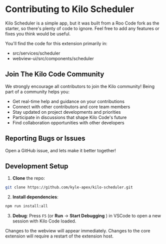 # Contributing to Kilo Scheduler

Kilo Scheduler is a simple app, but it was built from a Roo Code fork as the starter, so there's plenty of code to ignore.  Feel free to add any features or fixes you think would be useful.

You'll find the code for this extension primarily in:
- src/services/scheduler
- webview-ui/src/components/scheduler

## Join The Kilo Code Community

We strongly encourage all contributors to join the Kilo community! Being part of a community helps you:

- Get real-time help and guidance on your contributions
- Connect with other contributors and core team members
- Stay updated on project developments and priorities
- Participate in discussions that shape Kilo Code's future
- Find collaboration opportunities with other developers

## Reporting Bugs or Issues

Open a GitHub issue, and lets make it better together!
## Development Setup

1. **Clone** the repo:

```sh
git clone https://github.com/kyle-apex/kilo-scheduler.git
```

2. **Install dependencies**:

```sh
npm run install:all
```

3. **Debug**:
   Press `F5`  (or **Run** → **Start Debugging** ) in VSCode to open a new session with Kilo Code loaded.

Changes to the webview will appear immediately. Changes to the core extension will require a restart of the extension host.



